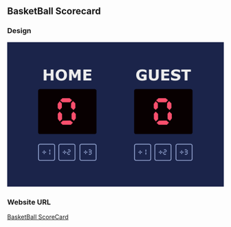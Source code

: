 ## BasketBall Scorecard

### Design

![](./Design/empty-state.png)

### Website URL

[BasketBall ScoreCard](https://aditi002-holo.github.io/basketball-scorecard/)